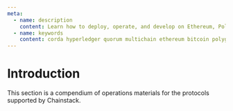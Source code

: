 ```yaml
---
meta:
  - name: description
    content: Learn how to deploy, operate, and develop on Ethereum, Polygon, Binance Smart Chain, Fantom, Tezos, Bitcoin, Hyperledger Fabric, Corda, Quorum, MultiChain.
  - name: keywords
    content: corda hyperledger quorum multichain ethereum bitcoin polygon tezos bsc binance fantom ftm
---
```


# Introduction

This section is a compendium of operations materials for the protocols supported by Chainstack.
